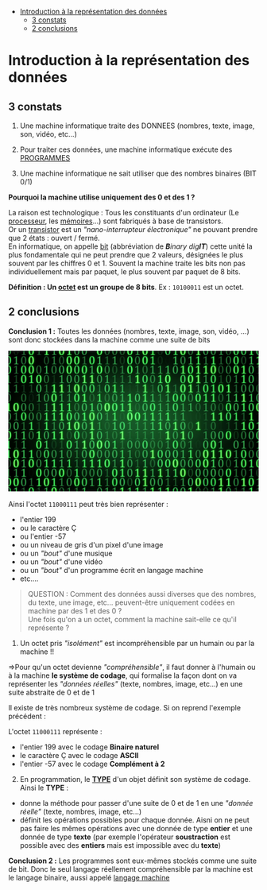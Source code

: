 <!-- TOC depthFrom:1 depthTo:6 withLinks:1 updateOnSave:1 orderedList:0 -->

- [Introduction à la représentation des données](#introduction-la-reprsentation-des-donnes)
	- [3 constats](#3-constats)
	- [2 conclusions](#2-conclusions)

<!-- /TOC -->
# Introduction à la représentation des données

## 3 constats

1. Une machine informatique traite des DONNEES (nombres, texte, image, son, vidéo, etc...)

2. Pour traiter ces données, une machine informatique exécute des [PROGRAMMES](https://fr.wikipedia.org/wiki/Programme_informatique)

3. Une machine informatique ne sait utiliser que des nombres binaires (BIT 0/1)

**Pourquoi la machine utilise uniquement des 0 et des 1 ?**

La raison est technologique : Tous les constituants d'un ordinateur (Le [processeur](https://fr.wikipedia.org/wiki/Processeur), les [mémoires](https://fr.wikipedia.org/wiki/M%C3%A9moire_(informatique))...) sont fabriqués à base de transistors.  
Or un [transistor](https://fr.wikipedia.org/wiki/Transistor) est un _"nano-interrupteur électronique"_ ne pouvant prendre que 2 états : ouvert / fermé.  
En informatique, on appelle [bit](https://fr.wikipedia.org/wiki/Bit) (abbréviation de _**B**inary dig**IT**_) cette unité la plus fondamentale qui ne peut prendre que 2 valeurs, désignées le plus souvent par les chiffres 0 et 1.
Souvent la machine traite les bits non pas individuellement mais par paquet, le plus souvent par paquet de 8 bits.

**Définition : Un [octet](https://fr.wikipedia.org/wiki/Octet) est un groupe de 8 bits**. Ex : `10100011` est un octet.

## 2 conclusions

**Conclusion 1 :** Toutes les données (nombres, texte, image, son, vidéo, ...) sont donc stockées dans la machine comme une suite de bits

![code binaire](img/codeBinaire.jpg)

Ainsi l'octet `11000111` peut très bien représenter :
* l'entier 199
* ou le caractère Ç
* ou l'entier -57
* ou un niveau de gris d'un pixel d'une image
* ou un _"bout"_ d'une musique
* ou un _"bout"_ d'une vidéo
* ou un _"bout"_ d'un programme écrit en langage machine
* etc....

> QUESTION : Comment des données aussi diverses que des nombres, du texte, une image, etc... peuvent-être uniquement codées en machine par des 1 et des 0 ?  
Une fois qu'on a un octet, comment la machine sait-elle ce qu'il représente ?

1. Un octet pris _"isolément"_ est incompréhensible par un humain ou par la machine !!

=>Pour qu'un octet devienne _"compréhensible"_, il faut donner à l'humain ou à la machine **le système de codage**, qui formalise la façon dont on va représenter les _"données réelles"_ (texte, nombres, image, etc...) en une suite abstraite de 0 et de 1

Il existe de très nombreux système de codage. Si on reprend l'exemple précédent :

L'octet `11000111` représente :
* l'entier 199 avec le codage **Binaire naturel**
* le caractère Ç avec le codage **ASCII**
* l'entier -57 avec le codage **Complément à 2**

2. En programmation, le **[TYPE](https://fr.wikipedia.org/wiki/Type_(informatique))** d'un objet définit son système de codage. Ainsi le **TYPE** :
  * donne la méthode pour passer d'une suite de 0 et de 1 en une _"donnée réelle"_ (texte, nombres, image, etc...)
  * définit les opérations possibles pour chaque donnée. Aisni on ne peut pas faire les mêmes opérations avec une donnée de type **entier** et une donnée de type **texte** (par exemple l'opérateur **soustraction** est possible avec des **entiers** mais est impossible avec du **texte**)

**Conclusion 2 :** Les programmes sont eux-mêmes stockés comme une suite de bit.
Donc le seul langage réellement compréhensible par la machine est le langage binaire,
aussi appelé [langage machine](https://fr.wikipedia.org/wiki/Langage_machine)
